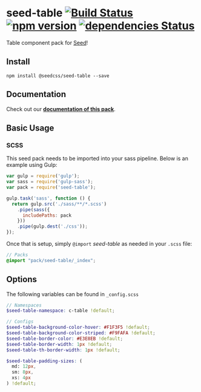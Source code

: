 # seed-table [![Build Status](https://travis-ci.org/helpscout/seed-table.svg?branch=master)](https://travis-ci.org/helpscout/seed-table) [![npm version](https://badge.fury.io/js/%40seedcss%2Fseed-table.svg)](https://badge.fury.io/js/%40seedcss%2Fseed-table) [![dependencies Status](https://david-dm.org/helpscout/seed-table/status.svg)](https://david-dm.org/helpscout/seed-table)

Table component pack for [Seed](https://github.com/helpscout/seed)!

## Install
```
npm install @seedcss/seed-table --save
```


## Documentation

Check out our **[documentation of this pack](http://developer.helpscout.net/seed/packs/seed-table/)**.


## Basic Usage

### SCSS
This seed pack needs to be imported into your sass pipeline. Below is an example using Gulp:


```javascript
var gulp = require('gulp');
var sass = require('gulp-sass');
var pack = require('seed-table');

gulp.task('sass', function () {
  return gulp.src('./sass/**/*.scss')
    .pipe(sass({
      includePaths: pack
    }))
    .pipe(gulp.dest('./css'));
});
```

Once that is setup, simply `@import` *seed-table* as needed in your `.scss` file:

```scss
// Packs
@import "pack/seed-table/_index";
```

## Options

The following variables can be found in `_config.scss`

```scss
// Namespaces
$seed-table-namespace: c-table !default;

// Configs
$seed-table-background-color-hover: #F1F3F5 !default;
$seed-table-background-color-striped: #F9FAFA !default;
$seed-table-border-color: #E3E8EB !default;
$seed-table-border-width: 1px !default;
$seed-table-th-border-width: 1px !default;

$seed-table-padding-sizes: (
  md: 12px,
  sm: 8px,
  xs: 4px
) !default;
```
